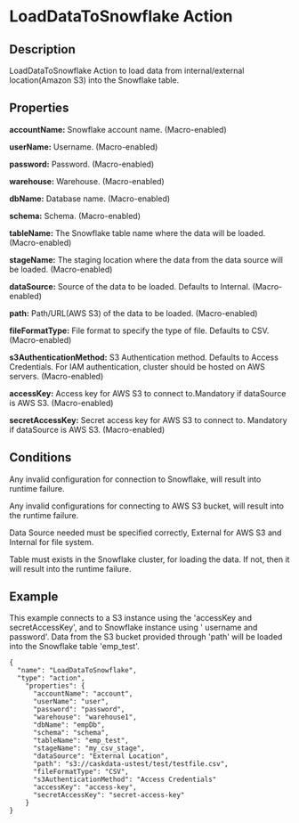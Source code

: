 # LoadDataToSnowflake Action

Description
-----------
LoadDataToSnowflake Action to load data from internal/external location(Amazon S3) into the Snowflake table.

Properties
----------

**accountName:** Snowflake account name. (Macro-enabled)

**userName:** Username. (Macro-enabled)

**password:** Password. (Macro-enabled)

**warehouse:** Warehouse. (Macro-enabled)

**dbName:** Database name. (Macro-enabled)

**schema:** Schema. (Macro-enabled)

**tableName:** The Snowflake table name where the data will be loaded. (Macro-enabled)

**stageName:** The staging location where the data from the data source will be loaded. (Macro-enabled)

**dataSource:** Source of the data to be loaded. Defaults to Internal. (Macro-enabled)

**path:** Path/URL(AWS S3) of the data to be loaded. (Macro-enabled)

**fileFormatType:** File format to specify the type of file. Defaults to CSV. (Macro-enabled)

**s3AuthenticationMethod:** S3 Authentication method. Defaults to Access Credentials. For IAM authentication, cluster should be hosted on AWS servers. (Macro-enabled)

**accessKey:** Access key for AWS S3 to connect to.Mandatory if dataSource is AWS S3. (Macro-enabled)

**secretAccessKey:** Secret access key for AWS S3 to connect to. Mandatory if dataSource is AWS S3. (Macro-enabled)


Conditions
----------
Any invalid configuration for connection to Snowflake, will result into runtime failure.

Any invalid configurations for connecting to AWS S3 bucket, will result into the runtime failure.

Data Source needed must be specified correctly, External for AWS S3 and Internal for file system.

Table must exists in the Snowflake cluster, for loading the data. If not, then it will result into the runtime failure.


Example
-------
This example connects to a S3 instance using the 'accessKey and secretAccessKey', and to Snowflake instance using
' username and password'. Data from the S3 bucket provided through 'path' will be loaded
into the Snowflake table 'emp_test'.

    {
      "name": "LoadDataToSnowflake",
      "type": "action",
        "properties": {
          "accountName": "account",
          "userName": "user",
          "password": "password",
          "warehouse": "warehouse1",
          "dbName": "empDb",
          "schema": "schema",
          "tableName": "emp_test",
          "stageName": "my_csv_stage",
          "dataSource": "External Location",
          "path": "s3://caskdata-ustest/test/testfile.csv",
          "fileFormatType": "CSV",
          "s3AuthenticationMethod": "Access Credentials"
          "accessKey": "access-key",
          "secretAccessKey": "secret-access-key"
        }
    }
